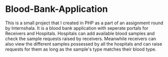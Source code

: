 # Blood-Bank-Application
This is a small project that I created in PHP as a part of an assignment round by Internshala. It is a blood bank application with seperate portals for Receivers and Hospitals. Hospitals can add available blood samples and check the sample requests raised by receivers. Meanwhile receivers can also view the different samples possessed by all the hospitals and can raise requests for them as long as the sample's type matches their blood type.
